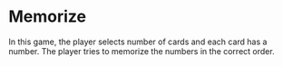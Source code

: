 # Memorize
In this game, the player selects number of cards and each card has a number. The player tries to memorize the numbers in the correct order.
